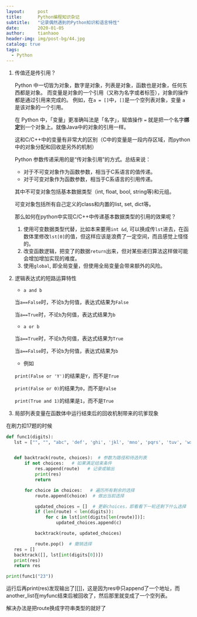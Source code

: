 ```yaml
---
layout:     post
title:      Python编程知识杂记
subtitle:   "记录偶然遇到的Python知识和语言特性"
date:       2020-01-05
author:     tianhaoo
header-img: img/post-bg/44.jpg
catalog: true
tags:
  - Python
---
```


1. 传值还是传引用？

      Python 中一切皆为对象，数字是对象，列表是对象，函数也是对象，任何东西都是对象。
      而变量是对象的一个引用（又称为名字或者标签），对象的操作都是通过引用来完成的。
      例如，在`a = []`中，`[]`是一个空列表对象，变量 `a` 是该对象的一个引用。

      在 Python 中，「变量」更准确叫法是「名字」，赋值操作 `=` 就是把一个名字**绑定**到一个对象上。就像Java中的对象的引用一样。

      这和C/C++中的变量有非常大的区别（C中的变量是一段内存区域，而python中的对象分配和回收是另外的机制）

      Python 参数传递采用的是“传对象引用”的方式。总结来说：

      * 对于不可变对象作为函数参数，相当于C系语言的值传递。
      * 对于可变对象作为函数参数，相当于C系语言的引用传递。

      其中不可变对象包括基本数据类型（int, float, bool, string等)和元组。

      可变对象包括所有自己定义的class和内置的list, set, dict等。

      那么如何在python中实现C/C++中传递基本数据类型的引用的效果呢？

      1. 使用可变数据类型代替，比如本来要用`int &d`, 可以换成传`lst`进去，在函数体里修改`lst[0]`的值，但这样应该是浪费了一定空间，而且感觉上怪怪的。
      2. 改变函数逻辑，把变了的数据`return`出来，但对某些递归算法这样做可能会增加增加实现的难度。
      3. 使用`global`, 即全局变量，但使用全局变量会带来额外的风险。

2. 逻辑表达式的短路运算特性

      * `a and b`

      当`a==False`时，不论`b`为何值，表达式结果为`False`

      当`a==True`时，不论`b`为何值，表达式结果为`b`
      
      * `a or b`

      当`a==True`时，不论`b`为何值，表达式结果为`True`

      当`a==False`时，不论`b`为何值，表达式结果为`b`

      * 例如
            
      `print(False or 'Y')`的结果是`Y`，而不是`True`

      `print(False or 0)`的结果为`0`，而不是`False`

      `print(True and 1)`的结果是`1`，而不是`True`
      
      
 3. 局部列表变量在函数体中运行结束后的回收机制带来的坑爹现象
 
 在刷力扣17题的时候
 
 ```python
def func1(digits):
    lst = ["", "", "abc", 'def', 'ghi', 'jkl', 'mno', 'pqrs', 'tuv', 'wxyz']


    def backtrack(route, choices):  # 参数为路径和待选列表
        if not choices:   # 如果满足结束条件
            res.append(route)   # 记录或输出
            print(res)
            return

        for choice in choices:   # 遍历所有剩余的选择
            route.append(choice)  # 做出当前选择

            updated_choices = []  # 更新choices，即看看下一轮还剩下什么选择
            if (len(route) < len(digits)):
                for c in lst[int(digits[len(route)])]:
                    updated_choices.append(c)

            backtrack(route, updated_choices)

            route.pop()  # 撤销选择
    res = []
    backtrack([], lst[int(digits[0])])
    print(res)
    return res

print(func1("23"))

 ```
 
 运行后再print(res)发现输出了[[]]，这是因为res中只append了一个地址，而another_list在myfunc结束后被回收了，然后那里就变成了一个空列表。
 
 解决办法是把route换成字符串类型的就好了
 


            

